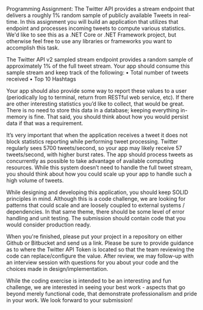 ﻿Programming Assignment: 
The Twitter API provides a stream endpoint that delivers a roughly 1% random sample of publicly available 
Tweets in real-time. In this assignment you will build an application that utilizes that endpoint and processes 
incoming tweets to compute various statistics. We'd like to see this as a .NET Core or .NET Framework 
project, but otherwise feel free to use any libraries or frameworks you want to accomplish this task.
 
The Twitter API v2 sampled stream endpoint provides a random sample of approximately 1% of the full tweet 
stream. Your app should consume this sample stream and keep track of the following: 
• Total number of tweets received 
• Top 10 Hashtags
 
Your app should also provide some way to report these values to a user (periodically log to terminal, return 
from RESTful web service, etc). If there are other interesting statistics you’d like to collect, that would be 
great. There is no need to store this data in a database; keeping everything in-memory is fine. That said, you 
should think about how you would persist data if that was a requirement. 
 
It’s very important that when the application receives a tweet it does not block statistics reporting while 
performing tweet processing. Twitter regularly sees 5700 tweets/second, so your app may likely receive 57 
tweets/second, with higher burst rates. The app should process tweets as concurrently as possible to take 
advantage of available computing resources. While this system doesn’t need to handle the full tweet stream, 
you should think about how you could scale up your app to handle such a high volume of tweets. 
 
While designing and developing this application, you should keep SOLID principles in mind. Although this is a 
code challenge, we are looking for patterns that could scale and are loosely coupled to external systems / 
dependencies. In that same theme, there should be some level of error handling and unit testing. The 
submission should contain code that you would consider production ready.
 
When you're finished, please put your project in a repository on either Github or Bitbucket and send us a link. 
Please be sure to provide guidance as to where the Twitter API Token is located so that the team reviewing 
the code can replace/configure the value. After review, we may follow-up with an interview session with 
questions for you about your code and the choices made in design/implementation.
 
While the coding exercise is intended to be an interesting and fun challenge, we are interested in seeing your 
best work - aspects that go beyond merely functional code, that demonstrate professionalism and pride in 
your work. We look forward to your submission!